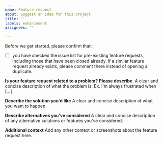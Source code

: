 ```yaml
---
name: Feature request
about: Suggest an idea for this project
title: ''
labels: enhancement
assignees: ''

---
```


Before we get started, please confirm that:
* [ ] you have checked the issue list for pre-existing feature requests, including those that have been closed already. If a similar feature request already exists, please comment there instead of opening a duplicate.

**Is your feature request related to a problem? Please describe.**
A clear and concise description of what the problem is. Ex. I'm always frustrated when [...]

**Describe the solution you'd like**
A clear and concise description of what you want to happen.

**Describe alternatives you've considered**
A clear and concise description of any alternative solutions or features you've considered.

**Additional context**
Add any other context or screenshots about the feature request here.
